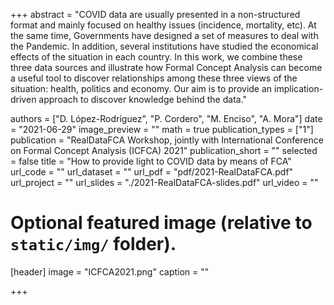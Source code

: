 +++
abstract = "COVID data are usually presented in a non-structured format and mainly focused on healthy issues (incidence, mortality, etc). At the same time, Governments have designed a set of measures to deal with the Pandemic. In addition, several institutions have studied the economical effects of the situation in each country. In this work, we combine these three data sources and  illustrate how Formal Concept Analysis can become a useful tool to discover relationships among these three views of the situation: health, politics and economy. Our aim is to provide an implication-driven approach to discover knowledge behind the data."

authors = ["D. López-Rodríguez", "P. Cordero", "M. Enciso", "A. Mora"]
date = "2021-06-29"
image_preview = ""
math = true
publication_types = ["1"]
publication = "RealDataFCA Workshop, jointly with International Conference on Formal Concept Analysis (ICFCA) 2021"
publication_short = ""
selected = false
title = "How to provide light to COVID data by means of FCA"
url_code = ""
url_dataset = ""
url_pdf = "pdf/2021-RealDataFCA.pdf"
url_project = ""
url_slides = "./2021-RealDataFCA-slides.pdf"
url_video = ""


# Optional featured image (relative to `static/img/` folder).
[header]
image = "ICFCA2021.png"
caption = ""

+++
